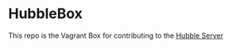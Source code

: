 # HubbleBox

This repo is the Vagrant Box for contributing to the [Hubble Server](https://github.com/apcros/Hubble)
